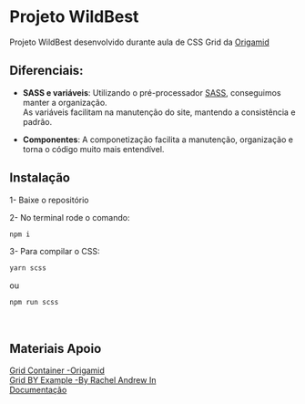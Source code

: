 # Projeto WildBest

Projeto WildBest desenvolvido durante aula de CSS Grid da [Origamid](https://www.origamid.com/) 

## __**Diferenciais:**__
* **SASS e variáveis**: Utilizando o pré-processador [SASS](https://sass-lang.com/), conseguimos manter a organização.   
As variáveis facilitam na manutenção do site, mantendo a consistência e padrão.
  
* **Componentes**: A componetização facilita a manutenção, organização e torna o código muito mais entendível.


## Instalação

1- Baixe o repositório

2- No terminal rode o comando:

```bash
npm i 
```

3- Para compilar o CSS:
```bash
yarn scss
``` 
ou
```bash
npm run scss
```  
<br>  


## **Materiais Apoio**
[Grid Container -Origamid](https://www.origamid.com/projetos/css-grid-layout-guia-completo/)  
[Grid BY Example -By Rachel Andrew In](https://gridbyexample.com/)  
[Documentação](https://www.w3.org/TR/css-grid-1/)